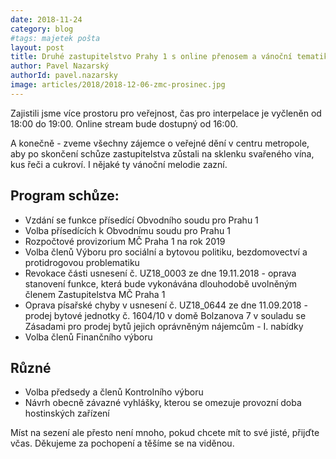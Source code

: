 ```yaml
---
date: 2018-11-24
category: blog
#tags: majetek pošta
layout: post
title: Druhé zastupitelstvo Prahy 1 s online přenosem a vánoční tematikou
author: Pavel Nazarský
authorId: pavel.nazarsky
image: articles/2018/2018-12-06-zmc-prosinec.jpg
---
```


Zajistili jsme více prostoru pro veřejnost, čas pro interpelace je vyčleněn od 18:00 do 19:00. Online stream bude dostupný od 16:00. 

A konečně - zveme všechny zájemce o veřejné dění v centru metropole, aby po skončení schůze zastupitelstva zůstali na sklenku svařeného vína, kus řeči a cukroví. I nějaké ty vánoční melodie zazní. 

## Program schůze:
- Vzdání se funkce přísedící Obvodního soudu pro Prahu 1
- Volba přísedících k Obvodnímu soudu pro Prahu 1
- Rozpočtové provizorium MČ Praha 1 na rok 2019
- Volba členů Výboru pro sociální a bytovou politiku, bezdomovectví a protidrogovou problematiku
- Revokace části usnesení č. UZ18_0003 ze dne 19.11.2018 - oprava stanovení funkce, která bude vykonávána dlouhodobě uvolněným členem Zastupitelstva MČ Praha 1
- Oprava písařské chyby v usnesení č. UZ18_0644 ze dne 11.09.2018 - prodej bytové jednotky č. 1604/10 v domě Bolzanova 7 v souladu se Zásadami pro prodej bytů jejich oprávněným nájemcům - I. nabídky
- Volba členů Finančního výboru

## Různé
- Volba předsedy a členů Kontrolního výboru
- Návrh obecně závazné vyhlášky, kterou se omezuje provozní doba hostinských zařízení

Míst na sezení ale přesto není mnoho, pokud chcete mít to své jisté, přijďte včas. Děkujeme za pochopení a těšíme se na viděnou.